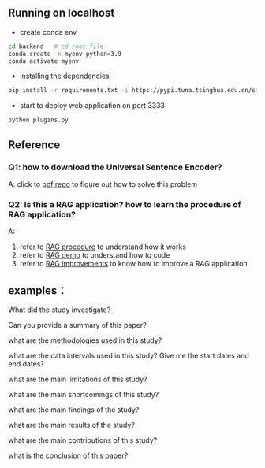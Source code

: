 ## Running on localhost

* create conda env

```bash
cd backend   # cd root file
conda create -n myenv python=3.9
conda activate myenv
```

* installing the dependencies

```bash
pip install -r requirements.txt -i https://pypi.tuna.tsinghua.edu.cn/simple   
```

* start to deploy web application on port 3333

```bash
python plugins.py
```

## Reference

### Q1: how to download the Universal Sentence Encoder?

A: click to  [pdf repo](https://github.com/bhaskatripathi/pdfGPT?tab=readme-ov-file#running-on-localhost) to figure out how to solve this problem

### Q2: Is this a RAG application? how to learn the procedure of RAG application?

A:

1. refer to   [RAG procedure](https://mp.weixin.qq.com/s/hx84sb7c0GF5Xw2-mU7apQ) to understand how it works
2. refer to [RAG demo](https://mp.weixin.qq.com/s/RONG0mK07ZHrQZ5mgr31cg) to understand how to code
3. refer to [RAG improvements](https://mp.weixin.qq.com/s/LHCfxk5Z2h3g5jTda-c8TA) to know how to improve a RAG application

## examples：


What did the study investigate?

Can you provide a summary of this paper?

what are the methodologies used in this study?

what are the data intervals used in this study? Give me the start dates and end dates?

what are the main limitations of this study?

what are the main shortcomings of this study?

what are the main findings of the study?

what are the main results of the study?

what are the main contributions of this study?

what is the conclusion of this paper?
